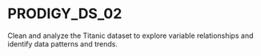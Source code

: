 # PRODIGY_DS_02
Clean and analyze the Titanic dataset to explore variable relationships and identify data patterns and trends.
